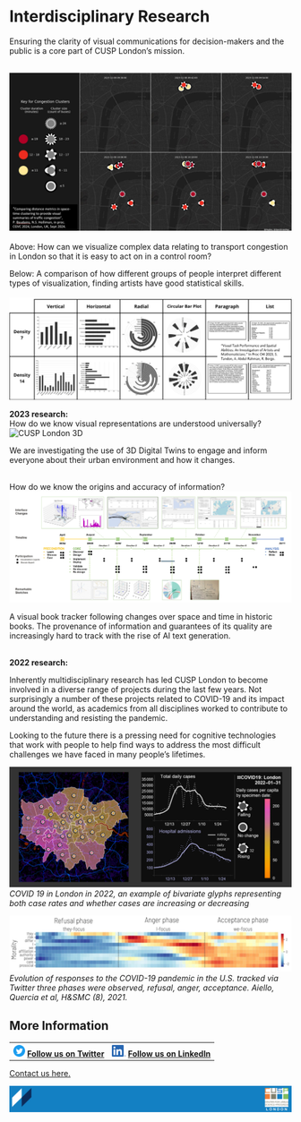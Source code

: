 # Interdisciplinary Research

Ensuring the clarity of visual communications for decision-makers and the public is a core part of CUSP London’s mission.
<br>
<br>

![CUSP London 3D](./assets/page-3-1-2024.jpg)
<br>
<br>
Above: How can we visualize complex data relating to transport congestion in London so that it is easy to act on in a control room?

Below: A comparison of how different groups of people interpret different types of visualization, finding artists have good statistical skills.
<br>
<br>
![CUSP London tracker](./assets/page-3-2-2024.jpg)
<br>
<be>

**2023 research:** <br>
How do we know visual representations are understood universally?<br>
![CUSP London 3D](./assets/Page3-1.PNG)

We are investigating the use of 3D Digital Twins to engage and inform everyone about their urban environment and how it changes.
<br>
<br>

How do we know the origins and accuracy of information?<br>
![CUSP London tracker](./assets/Page3-2.png)

A visual book tracker following changes over space and time in historic books.  The provenance of information and guarantees of its quality are increasingly hard to track with the rise of AI text generation.
<br>
<br>

**2022 research:** <br>

Inherently multidisciplinary research has led CUSP London to become involved in a diverse range of projects during the last few years. 
Not surprisingly a number of these projects related to COVID-19 and its impact around the world, as academics from all disciplines worked to contribute to understanding and resisting  the pandemic.

Looking to the future there is a pressing need for cognitive technologies that work with people to help find ways to address the most difficult challenges we have faced in many people’s lifetimes. 

![CUSP London COVID Visuals](./assets/covid2022.jpg)
*COVID 19 in London in 2022, an example of bivariate glyphs representing both case rates and whether cases are increasing or decreasing* 

![Evolution of COVID Responses](./assets/Quercia.jpg)
*Evolution of responses to the COVID-19 pandemic in the U.S. tracked via Twitter three phases were observed, refusal, anger, acceptance. Aiello, Quercia et al, H&SMC (8), 2021.*

## More Information

<table border="0" cellspacing="0" cellpadding="0">
  <tr>
    <th>
<a href="https://twitter.com/cusplondon?lang=en"><img src="./assets/Twitterblue.svg" alt="Twitter" style="width:21px;height:21px;"></a>
<a href="https://twitter.com/cusplondon?lang=en">Follow us on Twitter</a>
    </th>
        <th>
<a href="https://www.linkedin.com/company/centre-for-urban-science-and-progress-london-cusp-london-king-s-college-london/"><img src="./assets/LI-In-Bug.png" alt="Linked In" style="height:21px;"></a>
<a href="https://www.linkedin.com/company/centre-for-urban-science-and-progress-london-cusp-london-king-s-college-london/)">Follow us on LinkedIn</a>
       </th>
   </tr>
</table>

[Contact us here.](./YouCanJoinUs.md)

![CUSP London Logo](./assets/CUSPbanner_thin_03.png)
